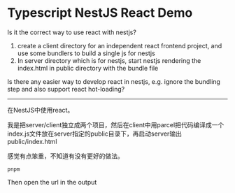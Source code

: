 Typescript NestJS React Demo
======================

Is it the correct way to use react with nestjs?

1. create a client directory for an independent react frontend project, and use some bundlers to build a single js for nestjs
2. In server directory which is for nestjs, start nestjs rendering the index.html in public directory with the bundle file

Is there any easier way to develop react in nestjs, e.g. ignore the bundling step and also support react hot-loading?

---

在NestJS中使用react。

我是把server/client独立成两个项目，然后在client中用parcel把代码编译成一个index.js文件放在server指定的public目录下，再启动server输出public/index.html

感觉有点笨重，不知道有没有更好的做法。

```
pnpm 
```

Then open the url in the output